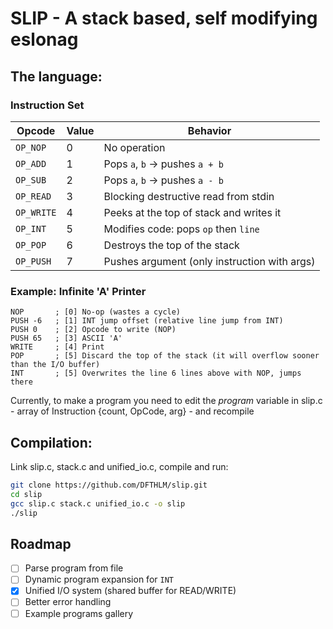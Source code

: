 # SLIP - A stack based, self modifying eslonag

## The language:
### Instruction Set

| Opcode    | Value | Behavior                                     |
|-----------|-------|----------------------------------------------|
| `OP_NOP`  | 0     | No operation                                 |
| `OP_ADD`  | 1     | Pops `a`, `b` → pushes `a + b`               |
| `OP_SUB`  | 2     | Pops `a`, `b` → pushes `a - b`               |
| `OP_READ` | 3     | Blocking destructive read from stdin         |
| `OP_WRITE`| 4     | Peeks at the top of stack and writes it      |
| `OP_INT`  | 5     | Modifies code: pops `op` then `line`         |
| `OP_POP`  | 6     | Destroys the top of the stack                |
| `OP_PUSH` | 7     | Pushes argument (only instruction with args) |

### Example: Infinite 'A' Printer

```
NOP       ; [0] No-op (wastes a cycle)
PUSH -6   ; [1] INT jump offset (relative line jump from INT)
PUSH 0    ; [2] Opcode to write (NOP)
PUSH 65   ; [3] ASCII 'A'
WRITE     ; [4] Print
POP       ; [5] Discard the top of the stack (it will overflow sooner than the I/O buffer)
INT       ; [5] Overwrites the line 6 lines above with NOP, jumps there
```
Currently, to make a program you need to edit the *program* variable in slip.c - array of Instruction {count, OpCode, arg} - and recompile

## Compilation:
Link slip.c, stack.c and unified_io.c, compile and run:
```bash
git clone https://github.com/DFTHLM/slip.git
cd slip
gcc slip.c stack.c unified_io.c -o slip
./slip
```

## Roadmap
- [ ] Parse program from file
- [ ] Dynamic program expansion for `INT`
- [x] Unified I/O system (shared buffer for READ/WRITE)
- [ ] Better error handling
- [ ] Example programs gallery
